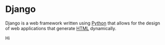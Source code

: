 # Django



Django is a web framework written using [Python](/wiki/Python) that allows for the design of web applications that generate [HTML](/wiki/HTML) dynamically.



Hi



    
    
